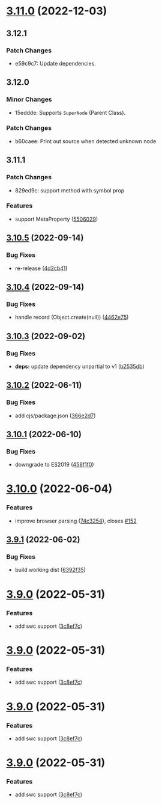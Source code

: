 # [3.11.0](https://github.com/unional/tersify/compare/v3.10.5...v3.11.0) (2022-12-03)

## 3.12.1

### Patch Changes

- e59c9c7: Update dependencies.

## 3.12.0

### Minor Changes

- 15eddde: Supports `SuperNode` (Parent Class).

### Patch Changes

- b60caee: Print out source when detected unknown node

## 3.11.1

### Patch Changes

- 829ed9c: support method with symbol prop

### Features

- support MetaProperty ([5506029](https://github.com/unional/tersify/commit/550602956b297f964483d00e51819081191c4b50))

## [3.10.5](https://github.com/unional/tersify/compare/v3.10.4...v3.10.5) (2022-09-14)

### Bug Fixes

- re-release ([4d2cb41](https://github.com/unional/tersify/commit/4d2cb41c319e6dab8abdba377ef21b62405fc2c6))

## [3.10.4](https://github.com/unional/tersify/compare/v3.10.3...v3.10.4) (2022-09-14)

### Bug Fixes

- handle record (Object.create(null)) ([4462e75](https://github.com/unional/tersify/commit/4462e7504b50f9eacdcde765d21de2299dbe7a4d))

## [3.10.3](https://github.com/unional/tersify/compare/v3.10.2...v3.10.3) (2022-09-02)

### Bug Fixes

- **deps:** update dependency unpartial to v1 ([b2535db](https://github.com/unional/tersify/commit/b2535db1f673a1c2a03fb754b7a57a728297fbec))

## [3.10.2](https://github.com/unional/tersify/compare/v3.10.1...v3.10.2) (2022-06-11)

### Bug Fixes

- add cjs/package.json ([366e2d7](https://github.com/unional/tersify/commit/366e2d7d91af614fadb59f1629e28209a5adbd78))

## [3.10.1](https://github.com/unional/tersify/compare/v3.10.0...v3.10.1) (2022-06-10)

### Bug Fixes

- downgrade to ES2019 ([456f1f0](https://github.com/unional/tersify/commit/456f1f0d20de0d1591772b58f55d36cc1a3f4855))

# [3.10.0](https://github.com/unional/tersify/compare/v3.9.1...v3.10.0) (2022-06-04)

### Features

- improve browser parsing ([74c3254](https://github.com/unional/tersify/commit/74c3254d85bab7e620675359d92c7e10e45e934c)), closes [#152](https://github.com/unional/tersify/issues/152)

## [3.9.1](https://github.com/unional/tersify/compare/v3.9.0...v3.9.1) (2022-06-02)

### Bug Fixes

- build working dist ([6392f35](https://github.com/unional/tersify/commit/6392f354845a4c02d29bc283657714e758e5e51a))

# [3.9.0](https://github.com/unional/tersify/compare/v3.8.4...v3.9.0) (2022-05-31)

### Features

- add swc support ([3c8ef7c](https://github.com/unional/tersify/commit/3c8ef7c27d8c094b9403be9caefa55e122e8e83c))

# [3.9.0](https://github.com/unional/tersify/compare/v3.8.4...v3.9.0) (2022-05-31)

### Features

- add swc support ([3c8ef7c](https://github.com/unional/tersify/commit/3c8ef7c27d8c094b9403be9caefa55e122e8e83c))

# [3.9.0](https://github.com/unional/tersify/compare/v3.8.4...v3.9.0) (2022-05-31)

### Features

- add swc support ([3c8ef7c](https://github.com/unional/tersify/commit/3c8ef7c27d8c094b9403be9caefa55e122e8e83c))

# [3.9.0](https://github.com/unional/tersify/compare/v3.8.4...v3.9.0) (2022-05-31)

### Features

- add swc support ([3c8ef7c](https://github.com/unional/tersify/commit/3c8ef7c27d8c094b9403be9caefa55e122e8e83c))
